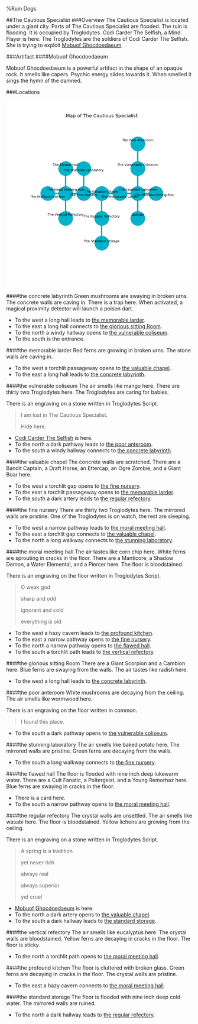 %Ruin Dogs

##The Cautious Specialist
###Overview
The Cautious Specialist is located under a giant city. Parts of The Cautious Specialist are flooded. The ruin is flooding. It is occupied by Troglodytes. <a name="Codi-Carder-The-Selfish"></a>Codi Carder The Selfish, a Mind Flayer is here. The Troglodytes are the soldiers of Codi Carder The Selfish. She  is trying to exploit [Mobuof Ghocdoedaeum](#Mobuof-Ghocdoedaeum). 



###Artifact
####<a name="Mobuof-Ghocdoedaeum"></a>Mobuof Ghocdoedaeum


Mobuof Ghocdoedaeum is a powerful artifact in the shape of an opaque rock. It smells like capers. Psychic energy slides towards it. When smelled it sings the hymn of the damned. 





###Locations


![](../v2/images/The-Cautious-Specialist.png)

####<a name="the-concrete-labyrinth"></a>the concrete labyrinth
Green mushrooms are swaying in broken urns. The concrete walls are caving in. There is a trap here. When activated, a magical proximity detector will launch a poison dart. 



* To the west a long hall leads to [the memorable larder](#the-memorable-larder).
* To the east a long hall connects to [the glorious sitting Room](#the-glorious-sitting-Room).
* To the north a windy hallway opens to [the vulnerable coliseum](#the-vulnerable-coliseum).
* To the south is the entrance.


####<a name="the-memorable-larder"></a>the memorable larder
Red ferns are growing in broken urns. The stone walls are caving in. 



* To the west a torchlit passageway opens to [the valuable chapel](#the-valuable-chapel).
* To the east a long hall leads to [the concrete labyrinth](#the-concrete-labyrinth).


####<a name="the-vulnerable-coliseum"></a>the vulnerable coliseum
The air smells like mango here. There are thirty two Troglodytes here. The Troglodytes are caring for babies. 

There is an engraving on a stone written in Troglodytes Script. 

> I am lost in The Cautious Specialist.
>
> Hide here.
>


* [Codi Carder The Selfish](#Codi-Carder-The-Selfish) is here.
* To the north a dark pathway leads to [the poor anteroom](#the-poor-anteroom).
* To the south a windy hallway connects to [the concrete labyrinth](#the-concrete-labyrinth).


####<a name="the-valuable-chapel"></a>the valuable chapel
The concrete walls are scratched. There are a Bandit Captain, a Draft Horse, an Ettercap, an Ogre Zombie, and a Giant Boar here. 



* To the west a torchlit gap opens to [the fine nursery](#the-fine-nursery).
* To the east a torchlit passageway opens to [the memorable larder](#the-memorable-larder).
* To the south a dark artery leads to [the regular refectory](#the-regular-refectory).


####<a name="the-fine-nursery"></a>the fine nursery
There are thirty two Troglodytes here. The mirrored walls are pristine. One of the Troglodytes is on watch, the rest are sleeping. 



* To the west a narrow pathway leads to [the moral meeting hall](#the-moral-meeting-hall).
* To the east a torchlit gap connects to [the valuable chapel](#the-valuable-chapel).
* To the north a long walkway connects to [the stunning laboratory](#the-stunning-laboratory).


####<a name="the-moral-meeting-hall"></a>the moral meeting hall
The air tastes like corn chip here. White ferns are sprouting in cracks in the floor. There are a Manticore, a Shadow Demon, a Water Elemental, and a Piercer here. The floor is bloodstained. 

There is an engraving on the floor written in Troglodytes Script. 

> O weak god
>
> sharp and odd
>
> ignorant and cold
>
> everything is old
>


* To the west a hazy cavern leads to [the profound kitchen](#the-profound-kitchen).
* To the east a narrow pathway opens to [the fine nursery](#the-fine-nursery).
* To the north a narrow pathway opens to [the flawed hall](#the-flawed-hall).
* To the south a torchlit path leads to [the vertical refectory](#the-vertical-refectory).


####<a name="the-glorious-sitting-Room"></a>the glorious sitting Room
There are a Giant Scorpion and a Cambion here. Blue ferns are swaying from the walls. The air tastes like radish here. 



* To the west a long hall leads to [the concrete labyrinth](#the-concrete-labyrinth).


####<a name="the-poor-anteroom"></a>the poor anteroom
White mushrooms are decaying from the ceiling. The air smells like wormwood here. 

There is an engraving on the floor written in common. 

> I found this place.
>


* To the south a dark pathway opens to [the vulnerable coliseum](#the-vulnerable-coliseum).


####<a name="the-stunning-laboratory"></a>the stunning laboratory
The air smells like baked potato here. The mirrored walls are pristine. Green ferns are decaying from the walls. 



* To the south a long walkway connects to [the fine nursery](#the-fine-nursery).


####<a name="the-flawed-hall"></a>the flawed hall
The floor is flooded with nine inch deep lukewarm water. There are a Cult Fanatic, a Poltergeist, and a Young Remorhaz here. Blue ferns are swaying in cracks in the floor. 



* There is a card here.
* To the south a narrow pathway opens to [the moral meeting hall](#the-moral-meeting-hall).


####<a name="the-regular-refectory"></a>the regular refectory
The crystal walls are unsettled. The air smells like wasabi here. The floor is bloodstained. Yellow lichens are growing from the ceiling. 

There is an engraving on a stone written in Troglodytes Script. 

> A spring is a tradition
>
> yet never rich
>
> always real
>
> always superior
>
> yet cruel
>


* [Mobuof Ghocdoedaeum](#Mobuof-Ghocdoedaeum) is here.
* To the north a dark artery opens to [the valuable chapel](#the-valuable-chapel).
* To the south a dark hallway leads to [the standard storage](#the-standard-storage).


####<a name="the-vertical-refectory"></a>the vertical refectory
The air smells like eucalyptus here. The crystal walls are bloodstained. Yellow ferns are decaying in cracks in the floor. The floor is sticky. 



* To the north a torchlit path opens to [the moral meeting hall](#the-moral-meeting-hall).


####<a name="the-profound-kitchen"></a>the profound kitchen
The floor is cluttered with broken glass. Green ferns are decaying in cracks in the floor. The crystal walls are pristine. 



* To the east a hazy cavern connects to [the moral meeting hall](#the-moral-meeting-hall).


####<a name="the-standard-storage"></a>the standard storage
The floor is flooded with nine inch deep cold water. The mirrored walls are ruined. 



* To the north a dark hallway leads to [the regular refectory](#the-regular-refectory).


